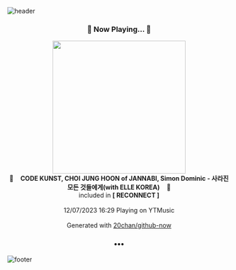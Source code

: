 ![header](https://capsule-render.vercel.app/api?type=wave&height=170&section=header&fontColor=090707&fontAlignX=45&fontAlignY=65&fontSize=100)

<h3 align="center">🎵 Now Playing... 🎵</h3>
<p align="center">
  <a href="https://music.youtube.com/watch?v=XeR5lk8pPRU">
    <img width="300" src="https://lh3.googleusercontent.com/h7bs8nxW8A8jBxljxrVRWmtfk6F_3HEpLbHf5yajs9_yz-a-56Hu26Mpu-r4Vx4iub9JEcG0zZdUwoAM">
  </a>
  <br>
  🎵&nbsp&nbsp&nbsp <b>CODE KUNST, CHOI JUNG HOON of JANNABI, Simon Dominic - 사라진 모든 것들에게(with ELLE KOREA)</b> &nbsp&nbsp&nbsp🎵
  <br>
  included in <b>[ RECONNECT ]</b>
  
  <br />
  <br />
  12/07/2023 16:29 Playing on YTMusic
  <br />
  <br />
  Generated with <a href="https://github.com/20chan/github-now">20chan/github-now</a>
</p>

<h3 align="center">•••</h3>

![footer](https://capsule-render.vercel.app/api?type=wave&height=150&section=footer)
